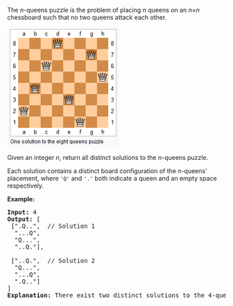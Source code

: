 <p>The <em>n</em>-queens puzzle is the problem of placing <em>n</em> queens on an <em>n</em>&times;<em>n</em> chessboard such that no two queens attack each other.</p>

<p><img alt="" src="../img/n-queens_1.png" style="width: 258px; height: 276px;" /></p>

<p>Given an integer <em>n</em>, return all distinct solutions to the <em>n</em>-queens puzzle.</p>

<p>Each solution contains a distinct board configuration of the <em>n</em>-queens&#39; placement, where <code>&#39;Q&#39;</code> and <code>&#39;.&#39;</code> both indicate a queen and an empty space respectively.</p>

<p><strong>Example:</strong></p>

<pre>
<strong>Input:</strong> 4
<strong>Output:</strong> [
 [&quot;.Q..&quot;,  // Solution 1
  &quot;...Q&quot;,
  &quot;Q...&quot;,
  &quot;..Q.&quot;],

 [&quot;..Q.&quot;,  // Solution 2
  &quot;Q...&quot;,
  &quot;...Q&quot;,
  &quot;.Q..&quot;]
]
<strong>Explanation:</strong> There exist two distinct solutions to the 4-queens puzzle as shown above.
</pre>
